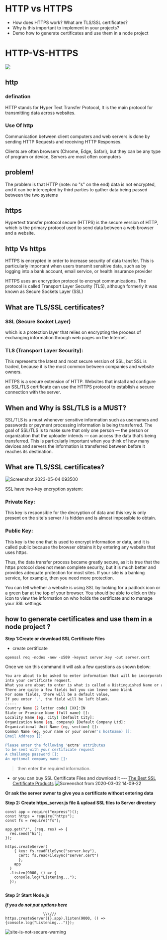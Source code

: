 # HTTP vs HTTPS

- How does HTTPS work? What are TLS/SSL certificates?
- Why is this important to implement in your projects?
- Demo how to generate certificates and use them in a node project

# HTTP-VS-HTTPS

![](https://i.pinimg.com/564x/79/ff/43/79ff43ed2199dc3e436c13c7f79f5353.jpg)

## http

### defination

HTTP stands for Hyper Text Transfer Protocol, It is the main protocol for transmitting data across websites.

### Use Of http

Communication between client computers and web servers is done by sending HTTP Requests and receiving HTTP Responses.

Clients are often browsers (Chrome, Edge, Safari), but they can be any type of program or device, Servers are most often computers

## problem!

The problem is that HTTP (note: no "s" on the end) data is not encrypted, and it can be intercepted by third parties to gather data being passed between the two systems

## https

Hypertext transfer protocol secure (HTTPS) is the secure version of HTTP, which is the primary protocol used to send data between a web browser and a website.

## http Vs https

HTTPS is encrypted in order to increase security of data transfer. This is particularly important when users transmit sensitive data, such as by logging into a bank account, email service, or health insurance provider

HTTPS uses an encryption protocol to encrypt communications. The protocol is called Transport Layer Security (TLS), although formerly it was known as Secure Sockets Layer (SSL)

## What are TLS/SSL certificates?

### SSL (Secure Socket Layer)

which is a protection layer that relies on encrypting the process of exchanging information through web pages on the Internet.

### TLS (Transport Layer Security):

This represents the latest and most secure version of SSL, but SSL is traded, because it is the most common between companies and website owners.

HTTPS is a secure extension of HTTP. Websites that install and configure an SSL/TLS certificate can use the HTTPS protocol to establish a secure connection with the server.

## When and Why is SSL/TLS is a MUST?

SSL/TLS is a must whenever sensitive information such as usernames and passwords or payment processing information is being transferred.
The goal of SSL/TLS is to make sure that only one person — the person or organization that the uploader intends — can access the data that’s being transferred. This is particularly important when you think of how many devices and servers the information is transferred between before it reaches its destination.

## What are TLS/SSL certificates?

![Screenshot 2023-05-04 093500](https://user-images.githubusercontent.com/87650778/236134271-e0fbdb5c-b590-406b-84b7-8b55cbffc844.png)


SSL have two-key encryption system:

<h3>Private Key:</h3>
This key is responsible for the decryption of data and this key is only present on the site's server / is hidden and is almost impossible to obtain.

<h3>Public Key:</h3>
This key is the one that is used to encrypt information or data, and it is called public because the browser obtains it by entering any website that uses https.

Thus, the data transfer process became greatly secure, as it is true that the https protocol does not mean complete security, but it is much better and provides adequate protection for most sites. If your site is a banking service, for example, then you need more protection.

You can tell whether a website is using SSL by looking for a padlock icon or a green bar at the top of your browser. You should be able to click on this icon to view the information on who holds the certificate and to manage your SSL settings.

## how to generate certificates and use them in a node project ?


**Step 1:Create or download SSL Certificate Files** 
  - create certificate
```
openssl req -nodes -new -x509 -keyout server.key -out server.cert
```

Once we ran this command it will ask a few questions as shown below:

```sh
You are about to be asked to enter information that will be incorporated
into your certificate request.
What you are about to enter is what is called a Distinguished Name or a DN.
There are quite a few fields but you can leave some blank
For some fields, there will be a default value,
If you enter '.', the field will be left blank.
-----
Country Name (2 letter code) [XX]:IN
State or Province Name (full name) []:
Locality Name (eg, city) [Default City]:
Organization Name (eg, company) [Default Company Ltd]:
Organizational Unit Name (eg, section) []:
Common Name (eg, your name or your server's hostname) []:
Email Address []:

Please enter the following 'extra' attributes
to be sent with your certificate request
A challenge password []:
An optional company name []:

```
> then enter the required information.
> 
- or you can buy SSL Certificate Files and download it --- [The Best SSL Certificate Products](https://cheapsslsecurity.com/sslproducts.html)
![Screenshot from 2020-03-02 14-09-22](https://user-images.githubusercontent.com/49004640/75678173-b2ed4c80-5c95-11ea-9a47-e96f8117a44c.png)

**Or ask the server owner to give you a certificate without entering data**

**Step 2: Create https_server.js file & upload SSL files to Server directory**

```
const app = require("express")();
const https = require("https");
const fs = require("fs");

app.get("/", (req, res) => {
  res.send("hi");
});

https.createServer(
    { key: fs.readFileSync("server.key"),
      cert: fs.readFileSync("server.cert")
      },
    app
  )
  .listen(9000, () => {
    console.log("Listening...");
  });
  
```



**Step 3: Start Node.js**

***If you do not put options here***
```
                 \\\///
https.createServer({},app).listen(9000, () => {console.log("Listening...")});
```
![site-is-not-secure-warning](https://user-images.githubusercontent.com/87650778/236135816-d23afcad-29b5-4c8f-b894-9f2638e31190.png)




